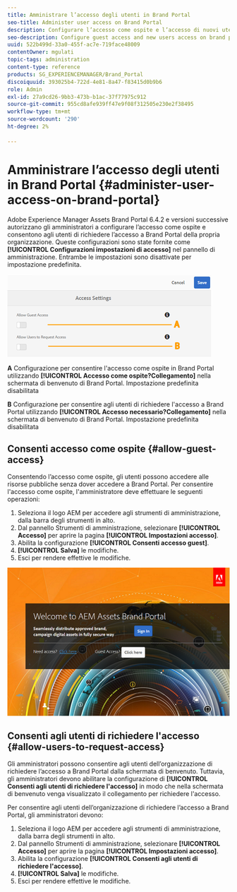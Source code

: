 ```yaml
---
title: Amministrare l’accesso degli utenti in Brand Portal
seo-title: Administer user access on Brand Portal
description: Configurare l’accesso come ospite e l’accesso di nuovi utenti su brand portal.
seo-description: Configure guest access and new users access on brand portal.
uuid: 522b499d-33a0-455f-ac7e-719face48009
contentOwner: mgulati
topic-tags: administration
content-type: reference
products: SG_EXPERIENCEMANAGER/Brand_Portal
discoiquuid: 393025b4-722d-4e81-8a47-f83415d0b9b6
role: Admin
exl-id: 27a9cd26-9bb3-473b-b1ac-37f77975c912
source-git-commit: 955cd8afe939ff47e9f08f312505e230e2f38495
workflow-type: tm+mt
source-wordcount: '290'
ht-degree: 2%

---
```


# Amministrare l’accesso degli utenti in Brand Portal {#administer-user-access-on-brand-portal}

Adobe Experience Manager Assets Brand Portal 6.4.2 e versioni successive autorizzano gli amministratori a configurare l’accesso come ospite e consentono agli utenti di richiedere l’accesso a Brand Portal della propria organizzazione. Queste configurazioni sono state fornite come **[!UICONTROL Configurazioni impostazioni di accesso]** nel pannello di amministrazione. Entrambe le impostazioni sono disattivate per impostazione predefinita.

![](assets/access-configs.png)

**A**   Configurazione per consentire l&#39;accesso come ospite in Brand Portal utilizzando **[!UICONTROL Accesso come ospite?Collegamento]** nella schermata di benvenuto di Brand Portal. Impostazione predefinita disabilitata

**B**   Configurazione per consentire agli utenti di richiedere l&#39;accesso a Brand Portal utilizzando **[!UICONTROL Accesso necessario?Collegamento]** nella schermata di benvenuto di Brand Portal. Impostazione predefinita disabilitata

## Consenti accesso come ospite {#allow-guest-access}

Consentendo l’accesso come ospite, gli utenti possono accedere alle risorse pubbliche senza dover accedere a Brand Portal.
Per consentire l&#39;accesso come ospite, l&#39;amministratore deve effettuare le seguenti operazioni:

1. Seleziona il logo AEM per accedere agli strumenti di amministrazione, dalla barra degli strumenti in alto.
1. Dal pannello Strumenti di amministrazione, selezionare **[!UICONTROL Accesso]** per aprire la pagina **[!UICONTROL Impostazioni accesso]**.
1. Abilita la configurazione **[!UICONTROL Consenti accesso guest]**.
1. **[!UICONTROL Salva]** le modifiche.
1. Esci per rendere effettive le modifiche.

![](assets/bp-welcome-screen.png)

## Consenti agli utenti di richiedere l&#39;accesso {#allow-users-to-request-access}

Gli amministratori possono consentire agli utenti dell’organizzazione di richiedere l’accesso a Brand Portal dalla schermata di benvenuto. Tuttavia, gli amministratori devono abilitare la configurazione di **[!UICONTROL Consenti agli utenti di richiedere l&#39;accesso]** in modo che nella schermata di benvenuto venga visualizzato il collegamento per richiedere l&#39;accesso.

Per consentire agli utenti dell’organizzazione di richiedere l’accesso a Brand Portal, gli amministratori devono:

1. Seleziona il logo AEM per accedere agli strumenti di amministrazione, dalla barra degli strumenti in alto.
1. Dal pannello Strumenti di amministrazione, selezionare **[!UICONTROL Accesso]** per aprire la pagina **[!UICONTROL Impostazioni accesso]**.
1. Abilita la configurazione **[!UICONTROL Consenti agli utenti di richiedere l&#39;accesso]**.
1. **[!UICONTROL Salva]** le modifiche.
1. Esci per rendere effettive le modifiche.
